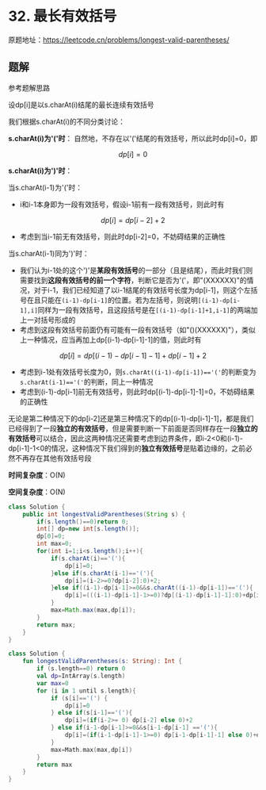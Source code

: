 # 32. 最长有效括号
原题地址：https://leetcode.cn/problems/longest-valid-parentheses/

## 题解
参考题解思路

设dp[i]是以s.charAt(i)结尾的最长连续有效括号

我们根据s.charAt(i)的不同分类讨论：

**s.charAt(i)为'('时**：
自然地，不存在以'('结尾的有效括号，所以此时dp[i]=0，即

$$dp[i]=0$$

**s.charAt(i)为')'时**：

当s.charAt(i-1)为'('时：
- i和i-1本身即为一段有效括号，假设i-1前有一段有效括号，则此时有

$$dp[i]=dp[i-2]+2$$

- 考虑到当i-1前无有效括号，则此时dp[i-2]=0，不妨碍结果的正确性

当s.charAt(i-1)同为')'时：
- 我们认为i-1处的这个')'是**某段有效括号**的一部分（且是结尾），而此时我们则需要找到**这段有效括号的前一个字符**，判断它是否为'('，即"(XXXXXX)"的情况，对于i-1，我们已经知道了以i-1结尾的有效括号长度为dp[i-1]，则这个左括号在且只能在`(i-1)-dp[i-1]`的位置。若为左括号，则说明`[(i-1)-dp[i-1],i]`同样为一段有效括号，且这段括号是在`[(i-1)-dp[i-1]+1,i-1]`的两端加上一对括号形成的
- 考虑到这段有效括号前面仍有可能有一段有效括号（如"()(XXXXXX)"），类似上一种情况，应当再加上dp[(i-1)-dp[i-1]-1]的值，则此时有

$$dp[i]=dp[(i-1)-dp[i-1]-1]+dp[i-1]+2$$

- 考虑到i-1处有效括号长度为0，则`s.charAt((i-1)-dp[i-1])=='('`的判断变为`s.charAt(i-1)=='('`的判断，同上一种情况
- 考虑到(i-1)-dp[i-1]前无有效括号，则此时dp[(i-1)-dp[i-1]-1]=0，不妨碍结果的正确性

无论是第二种情况下的dp[i-2]还是第三种情况下的dp[(i-1)-dp[i-1]-1]，都是我们已经得到了一段**独立的有效括号**，但是需要判断一下前面是否同样存在一段**独立的有效括号**可以结合，因此这两种情况还需要考虑到边界条件，即i-2<0和(i-1)-dp[i-1]-1<0的情况，这种情况下我们得到的**独立有效括号**是贴着边缘的，之前必然不再存在其他有效括号段

**时间复杂度**：O(N)

**空间复杂度**：O(N)
```Java []
class Solution {
    public int longestValidParentheses(String s) {
        if(s.length()==0)return 0;
        int[] dp=new int[s.length()];
        dp[0]=0;
        int max=0;
        for(int i=1;i<s.length();i++){
            if(s.charAt(i)=='('){
                dp[i]=0;
            }else if(s.charAt(i-1)=='('){
                dp[i]=(i-2>=0?dp[i-2]:0)+2;
            }else if((i-1)-dp[i-1]>=0&&s.charAt((i-1)-dp[i-1])=='('){
                dp[i]=(((i-1)-dp[i-1]-1>=0)?dp[(i-1)-dp[i-1]-1]:0)+dp[i-1]+2;
            }
            max=Math.max(max,dp[i]);
        }
        return max;
    }
}
```
```Kotlin []
class Solution {
    fun longestValidParentheses(s: String): Int {
        if (s.length==0) return 0
        val dp=IntArray(s.length)
        var max=0
        for (i in 1 until s.length){
            if (s[i]=='(') {
                dp[i]=0
            } else if(s[i-1]=='('){
                dp[i]=(if(i-2>= 0) dp[i-2] else 0)+2
            } else if(i-1-dp[i-1]>=0&&s[i-1-dp[i-1] =='('){
                dp[i]=(if(i-1-dp[i-1]-1>=0) dp[i-1-dp[i-1]-1] else 0)+dp[i-1]+2
            }
            max=Math.max(max,dp[i])
        }
        return max
    }
}
```
